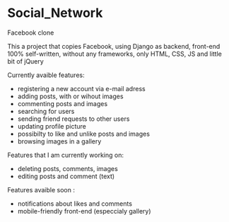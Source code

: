 # Social_Network
Facebook clone

This a project that copies Facebook, using Django as backend, front-end 100% self-written, without any frameworks, only HTML, CSS, JS and little bit of jQuery

Currently avaible features:
- registering a new account via e-mail adress
- adding posts, with or wihout images
- commenting posts and images
- searching for users
- sending friend requests to other users
- updating profile picture
- possibilty to like and unlike posts and images
- browsing images in a gallery

Features that I am currently working on:
- deleting posts, comments, images
- editing posts and comment (text)

Features avaible soon :
- notifications about likes and comments
- mobile-friendly front-end (especcialy gallery)
